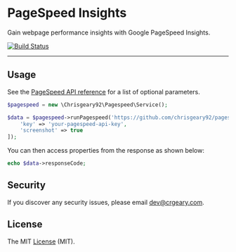 # PageSpeed Insights

Gain webpage performance insights with Google PageSpeed Insights.

[![Build Status](https://travis-ci.org/chrisgeary92/pagespeed.svg?branch=master)](https://travis-ci.org/chrisgeary92/pagespeed)

* * *

## Usage

See the [PageSpeed API reference](https://developers.google.com/speed/docs/insights/v2/reference/pagespeedapi/runpagespeed) for a list of optional parameters.

````php
$pagespeed = new \Chrisgeary92\Pagespeed\Service();

$data = $pagespeed->runPagespeed('https://github.com/chrisgeary92/pagespeed', [
    'key' => 'your-pagespeed-api-key',
    'screenshot' => true
]);
````

You can then access properties from the response as shown below:

````php
echo $data->responseCode;
````

## Security

If you discover any security issues, please email dev@crgeary.com.

## License

The MIT [License](LICENSE.md) (MIT).
